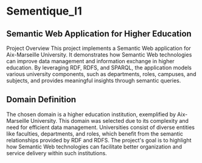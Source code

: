 # Sementique_I1

## Semantic Web Application for Higher Education
Project Overview
This project implements a Semantic Web application for Aix-Marseille University. It demonstrates how Semantic Web technologies can improve data management and information exchange in higher education. By leveraging RDF, RDFS, and SPARQL, the application models various university components, such as departments, roles, campuses, and subjects, and provides meaningful insights through semantic queries.

## Domain Definition
The chosen domain is a higher education institution, exemplified by Aix-Marseille University. This domain was selected due to its complexity and need for efficient data management. Universities consist of diverse entities like faculties, departments, and roles, which benefit from the semantic relationships provided by RDF and RDFS. The project's goal is to highlight how Semantic Web technologies can facilitate better organization and service delivery within such institutions.

